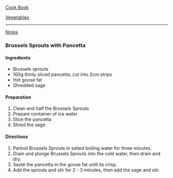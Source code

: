 [Cook Book](https://github.com/vmsmith/CookBook/blob/master/README.md)

[Vegetables](https://github.com/vmsmith/CookBook/blob/master/vegetables.md)   

-----    

[Notes](https://github.com/vmsmith/CookBook/blob/master/notes.md)  

### Brussels Sprouts with Pancetta   

#### Ingredients   
* Brussels sprouts   
* 100g thinly sliced pancetta, cut into 2cm strips   
* Hot goose fat   
* Shredded sage   

#### Preparation   
1. Clean and half the Brussels Sprouts   
2. Prepare container of ice water   
3. Slice the pancetta   
4. Shred the sage   

#### Directions   
1. Parboil Brussels Sprouts in salted boiling water for three minutes.   
2. Drain and plunge Brussels Sprouts into the cold water, then drain and dry.
3. Sauté the pancetta in the goose fat until its crisp.
4. Add the sprouts and stir for 2 - 3 minutes, then add the sage and stir. 

